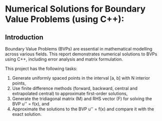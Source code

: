 # Numerical Solutions for Boundary Value Problems (using C++):

## Introduction
Boundary Value Problems (BVPs) are essential in mathematical modelling across various fields. This report demonstrates numerical solutions to BVPs using C++, including error analysis and matrix formulation.  

This project has the following tasks:  
1. Generate uniformly spaced points in the interval [a, b] with N interior points,
2. Use finite difference methods (forward, backward, central and extrapolated central) to approximate first-order solutions,
3. Generate the tridiagonal matrix (M) and RHS vector (F) for solving the BVP u'' = f(x), and
4. Approximate the solutions to the BVP u'' = f(x) and compare it with the exact solution.
